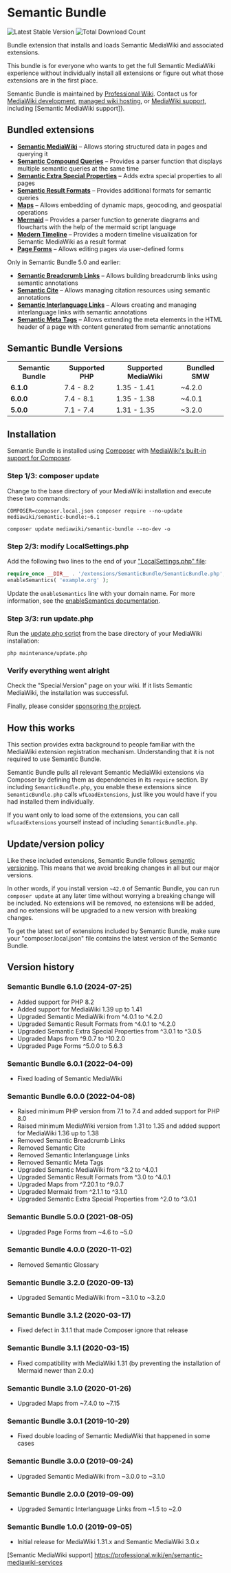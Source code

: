 # Semantic Bundle

![Latest Stable Version](https://img.shields.io/packagist/v/mediawiki/semantic-bundle.svg)
![Total Download Count](https://img.shields.io/packagist/dt/mediawiki/semantic-bundle.svg)

Bundle extension that installs and loads Semantic MediaWiki and associated extensions.

This bundle is for everyone who wants to get the full Semantic MediaWiki experience without
individually install all extensions or figure out what those extensions are in the first place.

Semantic Bundle is maintained by [Professional Wiki]. Contact us for [MediaWiki development], [managed wiki hosting], or [MediaWiki support], including [Semantic MediaWiki support]}.

## Bundled extensions

* **[Semantic MediaWiki](https://www.mediawiki.org/wiki/Extension:Semantic_MediaWiki)** – Allows storing structured data in pages and querying it
* **[Semantic Compound Queries](https://www.mediawiki.org/wiki/Extension:Semantic_Compound_Queries)** – Provides a parser function that displays multiple semantic queries at the same time
* **[Semantic Extra Special Properties](https://www.mediawiki.org/wiki/Extension:Semantic_Extra_Special_Properties)** – Adds extra special properties to all pages
* **[Semantic Result Formats](https://www.mediawiki.org/wiki/Extension:Semantic_Result_Formats)** – Provides additional formats for semantic queries
* **[Maps](https://www.mediawiki.org/wiki/Extension:Maps)** – Allows embedding of dynamic maps, geocoding, and geospatial operations
* **[Mermaid](https://www.mediawiki.org/wiki/Extension:Mermaid)** – Provides a parser function to generate diagrams and flowcharts with the help of the mermaid script language
* **[Modern Timeline](https://www.mediawiki.org/wiki/Extension:Modern_Timeline)** – Provides a modern timeline visualization for Semantic MediaWiki as a result format
* **[Page Forms](https://www.mediawiki.org/wiki/Extension:Page_Forms)** – Allows editing pages via user-defined forms

Only in Semantic Bundle 5.0 and earlier:

* **[Semantic Breadcrumb Links](https://www.mediawiki.org/wiki/Extension:Semantic_Breadcrumb_Links)** – Allows building breadcrumb links using semantic annotations
* **[Semantic Cite](https://www.mediawiki.org/wiki/Extension:Semantic_Cite)** – Allows managing citation resources using semantic annotations
* **[Semantic Interlanguage Links](https://www.mediawiki.org/wiki/Extension:Semantic_Interlanguage_Links)** – Allows creating and managing interlanguage links with semantic annotations
* **[Semantic Meta Tags](https://www.mediawiki.org/wiki/Extension:Semantic_Meta_Tags)** – Allows extending the meta elements in the HTML header of a page with content generated from semantic annotations

## Semantic Bundle Versions

<table>
	<tr>
		<th>Semantic Bundle</th>
		<th>Supported PHP</th>
		<th>Supported MediaWiki</th>
		<th>Bundled SMW</th>
	</tr>
    <tr>
		<td><strong>6.1.0</strong></td>
		<td>7.4 - 8.2</td>
		<td>1.35 - 1.41</td>
		<td>~4.2.0</td>
	</tr>
    <tr>
		<td><strong>6.0.0</strong></td>
		<td>7.4 - 8.1</td>
		<td>1.35 - 1.38</td>
		<td>~4.0.1</td>
	</tr>
	<tr>
		<td><strong>5.0.0</strong></td>
		<td>7.1 - 7.4</td>
		<td>1.31 - 1.35</td>
		<td>~3.2.0</td>
	</tr>
</table>

## Installation

Semantic Bundle is installed using [Composer](https://getcomposer.org) with
[MediaWiki's built-in support for Composer](https://www.mediawiki.org/wiki/Composer).

### Step 1/3: composer update

Change to the base directory of your MediaWiki installation and execute these two commands:
```
COMPOSER=composer.local.json composer require --no-update mediawiki/semantic-bundle:~6.1
```
```
composer update mediawiki/semantic-bundle --no-dev -o
```  
### Step 2/3: modify LocalSettings.php

Add the following two lines to the end of your
["LocalSettings.php" file](https://www.mediawiki.org/wiki/Manual:LocalSettings.php):

```php
require_once __DIR__ . '/extensions/SemanticBundle/SemanticBundle.php';
enableSemantics( 'example.org' );
```

Update the `enableSemantics` line with your domain name.
For more information, see the
[enableSemantics documentation](https://www.semantic-mediawiki.org/wiki/Help:EnableSemantics).

### Step 3/3: run update.php

Run the [update.php script](https://www.mediawiki.org/wiki/Manual:Update.php)
from the base directory of your MediaWiki installation: 

    php maintenance/update.php

### Verify everything went alright

Check the "Special:Version" page on your wiki. If it lists Semantic MediaWiki, the installation was successful. 

Finally, please consider [sponsoring the project].

## How this works

This section provides extra background to people familiar with the MediaWiki
extension registration mechanism. Understanding that it is not required to use Semantic Bundle.

Semantic Bundle pulls all relevant Semantic MediaWiki extensions via Composer by defining
them as dependencies in its `require` section. By including `SemanticBundle.php`, you enable these
extensions since `SemanticBundle.php` calls `wfLoadExtensions`, just like you would have if you
had installed them individually.

If you want only to load some of the extensions, you can call `wfLoadExtensions` yourself instead
of including `SemanticBundle.php`.

## Update/version policy

Like these included extensions, Semantic Bundle follows [semantic versioning](https://semver.org/).
This means that we avoid breaking changes in all but our major versions.

In other words, if you install version `~42.0` of Semantic Bundle, you can run `composer update` at any
later time without worrying a breaking change will be included. No extensions will be removed, no extensions
will be added, and no extensions will be upgraded to a new version with breaking changes.

To get the latest set of extensions included by Semantic Bundle, make sure your "composer.local.json"
file contains the latest version of the Semantic Bundle.

## Version history

### Semantic Bundle 6.1.0 (2024-07-25)

* Added support for PHP 8.2
* Added support for MediaWiki 1.39 up to 1.41
* Upgraded Semantic MediaWiki from ^4.0.1 to ^4.2.0
* Upgraded Semantic Result Formats from ^4.0.1 to ^4.2.0
* Upgraded Semantic Extra Special Properties from ^3.0.1 to ^3.0.5
* Upgraded Maps from ^9.0.7 to ^10.2.0
* Upgraded Page Forms ^5.0.0 to 5.6.3

### Semantic Bundle 6.0.1 (2022-04-09)

* Fixed loading of Semantic MediaWiki

### Semantic Bundle 6.0.0 (2022-04-08)

* Raised minimum PHP version from 7.1 to 7.4 and added support for PHP 8.0
* Raised minimum MediaWiki version from 1.31 to 1.35 and added support for MediaWiki 1.36 up to 1.38
* Removed Semantic Breadcrumb Links
* Removed Semantic Cite
* Removed Semantic Interlanguage Links
* Removed Semantic Meta Tags
* Upgraded Semantic MediaWiki from ^3.2 to ^4.0.1
* Upgraded Semantic Result Formats from ^3.0 to ^4.0.1
* Upgraded Maps from ^7.20.1 to ^9.0.7
* Upgraded Mermaid from ^2.1.1 to ^3.1.0
* Upgraded Semantic Extra Special Properties from ^2.0 to ^3.0.1

### Semantic Bundle 5.0.0 (2021-08-05)

* Upgraded Page Forms from ~4.6 to ~5.0

### Semantic Bundle 4.0.0 (2020-11-02)

* Removed Semantic Glossary

### Semantic Bundle 3.2.0 (2020-09-13)

* Upgraded Semantic MediaWiki from ~3.1.0 to ~3.2.0

### Semantic Bundle 3.1.2 (2020-03-17)

* Fixed defect in 3.1.1 that made Composer ignore that release

### Semantic Bundle 3.1.1 (2020-03-15)

* Fixed compatibility with MediaWiki 1.31 (by preventing the installation of Mermaid newer than 2.0.x)

### Semantic Bundle 3.1.0 (2020-01-26)

* Upgraded Maps from ~7.4.0 to ~7.15

### Semantic Bundle 3.0.1 (2019-10-29)

* Fixed double loading of Semantic MediaWiki that happened in some cases

### Semantic Bundle 3.0.0 (2019-09-24)

* Upgraded Semantic MediaWiki from ~3.0.0 to ~3.1.0

### Semantic Bundle 2.0.0 (2019-09-09)

* Upgraded Semantic Interlanguage Links from ~1.5 to ~2.0

### Semantic Bundle 1.0.0 (2019-09-05)

* Initial release for MediaWiki 1.31.x and Semantic MediaWiki 3.0.x

[Professional Wiki]: https://professional.wiki/
[sponsoring the project]: https://github.com/sponsors/JeroenDeDauw
[MediaWiki development]: https://professional.wiki/en/mediawiki-development
[managed wiki hosting]: https://professional.wiki/en/hosting
[MediaWiki support]: https://professional.wiki/en/professional-mediawiki-support
[Semantic MediaWiki support] https://professional.wiki/en/semantic-mediawiki-services
